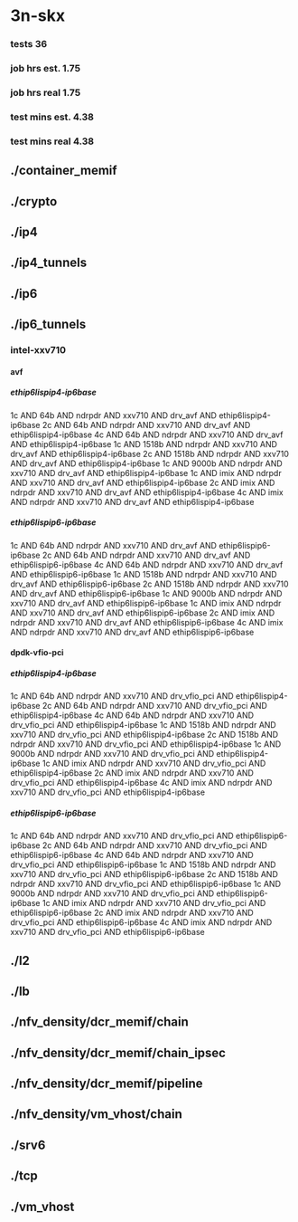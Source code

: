 # 3n-skx
### tests 36
### job hrs est. 1.75
### job hrs real 1.75
### test mins est. 4.38
### test mins real 4.38
## ./container_memif
## ./crypto
## ./ip4
## ./ip4_tunnels
## ./ip6
## ./ip6_tunnels
### intel-xxv710
#### avf
##### ethip6lispip4-ip6base
1c AND 64b AND ndrpdr AND xxv710 AND drv_avf AND ethip6lispip4-ip6base
2c AND 64b AND ndrpdr AND xxv710 AND drv_avf AND ethip6lispip4-ip6base
4c AND 64b AND ndrpdr AND xxv710 AND drv_avf AND ethip6lispip4-ip6base
1c AND 1518b AND ndrpdr AND xxv710 AND drv_avf AND ethip6lispip4-ip6base
2c AND 1518b AND ndrpdr AND xxv710 AND drv_avf AND ethip6lispip4-ip6base
1c AND 9000b AND ndrpdr AND xxv710 AND drv_avf AND ethip6lispip4-ip6base
1c AND imix AND ndrpdr AND xxv710 AND drv_avf AND ethip6lispip4-ip6base
2c AND imix AND ndrpdr AND xxv710 AND drv_avf AND ethip6lispip4-ip6base
4c AND imix AND ndrpdr AND xxv710 AND drv_avf AND ethip6lispip4-ip6base
##### ethip6lispip6-ip6base
1c AND 64b AND ndrpdr AND xxv710 AND drv_avf AND ethip6lispip6-ip6base
2c AND 64b AND ndrpdr AND xxv710 AND drv_avf AND ethip6lispip6-ip6base
4c AND 64b AND ndrpdr AND xxv710 AND drv_avf AND ethip6lispip6-ip6base
1c AND 1518b AND ndrpdr AND xxv710 AND drv_avf AND ethip6lispip6-ip6base
2c AND 1518b AND ndrpdr AND xxv710 AND drv_avf AND ethip6lispip6-ip6base
1c AND 9000b AND ndrpdr AND xxv710 AND drv_avf AND ethip6lispip6-ip6base
1c AND imix AND ndrpdr AND xxv710 AND drv_avf AND ethip6lispip6-ip6base
2c AND imix AND ndrpdr AND xxv710 AND drv_avf AND ethip6lispip6-ip6base
4c AND imix AND ndrpdr AND xxv710 AND drv_avf AND ethip6lispip6-ip6base
#### dpdk-vfio-pci
##### ethip6lispip4-ip6base
1c AND 64b AND ndrpdr AND xxv710 AND drv_vfio_pci AND ethip6lispip4-ip6base
2c AND 64b AND ndrpdr AND xxv710 AND drv_vfio_pci AND ethip6lispip4-ip6base
4c AND 64b AND ndrpdr AND xxv710 AND drv_vfio_pci AND ethip6lispip4-ip6base
1c AND 1518b AND ndrpdr AND xxv710 AND drv_vfio_pci AND ethip6lispip4-ip6base
2c AND 1518b AND ndrpdr AND xxv710 AND drv_vfio_pci AND ethip6lispip4-ip6base
1c AND 9000b AND ndrpdr AND xxv710 AND drv_vfio_pci AND ethip6lispip4-ip6base
1c AND imix AND ndrpdr AND xxv710 AND drv_vfio_pci AND ethip6lispip4-ip6base
2c AND imix AND ndrpdr AND xxv710 AND drv_vfio_pci AND ethip6lispip4-ip6base
4c AND imix AND ndrpdr AND xxv710 AND drv_vfio_pci AND ethip6lispip4-ip6base
##### ethip6lispip6-ip6base
1c AND 64b AND ndrpdr AND xxv710 AND drv_vfio_pci AND ethip6lispip6-ip6base
2c AND 64b AND ndrpdr AND xxv710 AND drv_vfio_pci AND ethip6lispip6-ip6base
4c AND 64b AND ndrpdr AND xxv710 AND drv_vfio_pci AND ethip6lispip6-ip6base
1c AND 1518b AND ndrpdr AND xxv710 AND drv_vfio_pci AND ethip6lispip6-ip6base
2c AND 1518b AND ndrpdr AND xxv710 AND drv_vfio_pci AND ethip6lispip6-ip6base
1c AND 9000b AND ndrpdr AND xxv710 AND drv_vfio_pci AND ethip6lispip6-ip6base
1c AND imix AND ndrpdr AND xxv710 AND drv_vfio_pci AND ethip6lispip6-ip6base
2c AND imix AND ndrpdr AND xxv710 AND drv_vfio_pci AND ethip6lispip6-ip6base
4c AND imix AND ndrpdr AND xxv710 AND drv_vfio_pci AND ethip6lispip6-ip6base
## ./l2
## ./lb
## ./nfv_density/dcr_memif/chain
## ./nfv_density/dcr_memif/chain_ipsec
## ./nfv_density/dcr_memif/pipeline
## ./nfv_density/vm_vhost/chain
## ./srv6
## ./tcp
## ./vm_vhost
